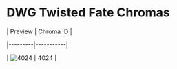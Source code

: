 # DWG Twisted Fate Chromas


| Preview | Chroma ID |

|---------|-----------|

| ![4024](https://raw.communitydragon.org/latest/plugins/rcp-be-lol-game-data/global/default/v1/champion-chroma-images/4/4024.png) | 4024 |